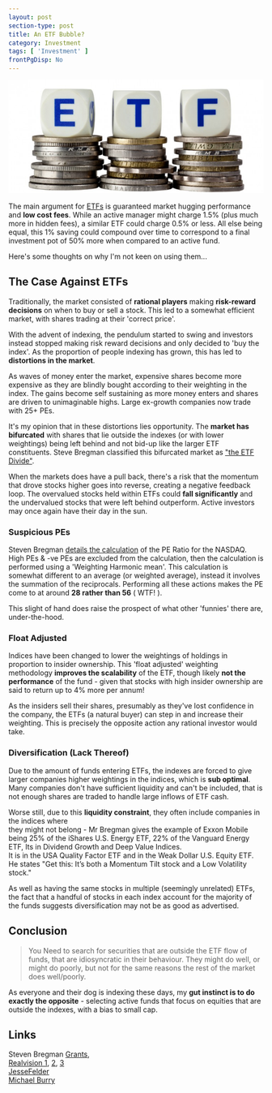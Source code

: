 ```yaml
---
layout: post
section-type: post
title: An ETF Bubble?
category: Investment
tags: [ 'Investment' ]
frontPgDisp: No
---
```


<img style="border: 0;" src="/img/2019/20191201_etf_header.jpg" />

The main argument for [ETFs](https://en.wikipedia.org/wiki/Exchange-traded_fund) is guaranteed market 
hugging performance and  **low cost fees**.  While an active manager might charge 1.5% (plus much more 
in hidden fees), a similar ETF could charge 0.5% or less.  All else being equal, this 1% saving could 
compound over time to correspond to a final investment pot of 50% more when compared to an active fund.

Here's some thoughts on why I'm not keen on using them...

## The Case Against ETFs

Traditionally, the market consisted of **rational players** making **risk-reward decisions** on
when to buy or sell a stock.  This led to a somewhat efficient market, with shares trading
at their 'correct price'.

With the advent of indexing, the pendulum started to swing and investors instead stopped
making risk reward decisions and only decided to 'buy the index'.  As the proportion of
people indexing has grown, this has led to **distortions in the market**.  

As waves of money enter the market, expensive shares become more expensive as they are
blindly bought according to their weighting in the index.  The gains become self
sustaining as more money enters and shares are driven to unimaginable highs.  Large
ex-growth companies now trade with 25+ PEs.

It's my opinion that in these distortions lies opportunity.  The **market has bifurcated** 
with shares that lie outside the indexes (or with lower weightings) being left behind 
and not bid-up like the larger ETF constituents.  Steve Bregman classified this bifurcated 
market as ["the ETF Divide"](https://horizonkinetics.com/wp-content/uploads/Grants_On-The-ETF-Divide.pdf).

When the markets does have a pull back, there's a risk that the momentum that drove stocks
higher goes into reverse, creating a negative feedback loop.  The overvalued stocks held within 
ETFs could **fall significantly** and the undervalued stocks that were left behind 
outperform.  Active investors may once again have their day in the sun.


### Suspicious PEs

Steven Bregman [details the calculation](https://youtu.be/xpk3triMLZQ?t=1325) of the PE Ratio 
for the NASDAQ.  High PEs & -ve PEs are excluded from the calculation,  then the calculation 
is performed using a 'Weighting Harmonic mean'.  This calculation is somewhat different to 
an average (or weighted average), instead it involves the summation of the reciprocals.
Performing all these actions makes the PE come to at around **28 rather than 56** ( WTF! ).

This slight of hand does raise the prospect of what other 'funnies' there are, under-the-hood.


### Float Adjusted

Indices have been changed to lower the weightings of holdings in proportion to insider
ownership. This 'float adjusted' weighting  methodology **improves the scalability** of the
ETF, though likely **not the performance** of the fund - given that stocks with high insider
ownership are said to return up to 4% more per annum!

As the insiders sell their shares, presumably as they've lost confidence in the company,
the ETFs (a natural buyer) can step in and increase their weighting.  This is precisely the 
opposite action any rational investor would take.


### Diversification (Lack Thereof)

Due to the amount of funds entering ETFs, the indexes are forced to give larger companies higher 
weightings in the indices, which is **sub optimal**.  Many companies don't have sufficient
liquidity and can't be included, that is not enough shares are traded to handle large inflows 
of ETF cash.

Worse still, due to this **liquidity constraint**, they often include companies in the indices where	
they might not belong - Mr Bregman gives the example of Exxon Mobile being 25% of the iShares 
U.S. Energy ETF, 22% of the Vanguard Energy ETF, Its in  Dividend Growth and Deep Value Indices.  
It is in the USA Quality Factor ETF and in the Weak Dollar U.S. Equity ETF. He states "Get this: 
It’s both a Momentum Tilt stock and a Low Volatility stock."

As well as having the same stocks in multiple (seemingly unrelated) ETFs, the fact that a handful 
of stocks in each index account for the majority of the funds suggests diversification may not be 
as good as advertised.



## Conclusion

> You Need to search for securities that are outside the ETF flow of funds, that are idiosyncratic in their behaviour. They might do well, or might do poorly, but not for the same reasons the rest of the market does well/poorly. 

As everyone and their dog is indexing these days, my **gut instinct is to do exactly the opposite** - 
selecting active funds that focus on equities that are outside the indexes, with a bias to small cap.


## Links

Steven Bregman [Grants](https://vimeo.com/209940152/f2154e4d3d),  
[Realvision 1](https://www.youtube.com/watch?v=xpk3triMLZQ), [2](https://www.youtube.com/watch?v=Ih7bWOSwECU), [3](https://www.youtube.com/watch?v=0JfGplGv3BA)  
[JesseFelder](https://thefelderreport.com/2017/06/06/podcast-steven-bregman-on-the-greatest-bubble-ever-passive-etf-investing/)  
[Michael Burry]( https://www.bloomberg.com/news/articles/2019-08-28/the-big-short-s-michael-burry-sees-a-bubble-in-passive-investing)  
